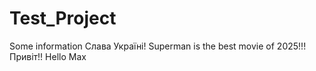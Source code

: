 # Test_Project

Some information
Слава Україні!
Superman is the best movie of 2025!!!
Привіт!!
Hello Max
